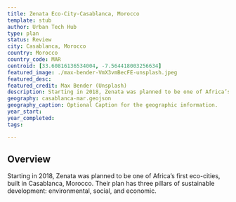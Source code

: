 ```yaml
---
title: Zenata Eco-City-Casablanca, Morocco 
template: stub
author: Urban Tech Hub
type: plan
status: Review
city: Casablanca, Morocco 
country: Morocco
country_code: MAR
centroid: [33.60816136534004, -7.564418003256634]
featured_image: ./max-bender-VmX3vmBecFE-unsplash.jpeg
featured_desc: 
featured_credit: Max Bender (Unsplash)
description: Starting in 2018, Zenata was planned to be one of Africa’s first eco-cities, built in Casablanca, Morocco. Their plan has three pillars of sustainable development – environmental, social, and economic.
geography: casablanca-mar.geojson
geography_caption: Optional Caption for the geographic information.
year_start:
year_completed:
tags:

---
```


## Overview

Starting in 2018, Zenata was planned to be one of Africa’s first eco-cities, built in Casablanca, Morocco. Their plan has three pillars of sustainable development: environmental, social, and economic. 
